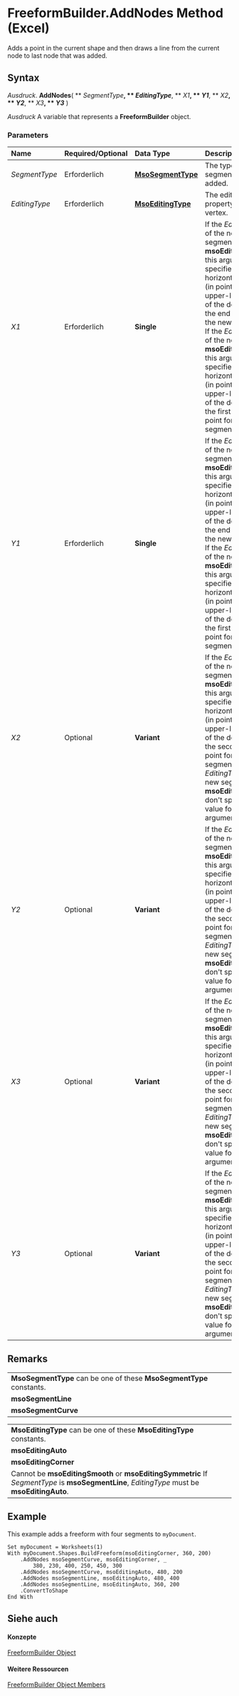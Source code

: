
# FreeformBuilder.AddNodes Method (Excel)

Adds a point in the current shape and then draws a line from the current node to last node that was added.


## Syntax

 _Ausdruck_. **AddNodes**( ** _SegmentType_**, ** _EditingType_**, ** _X1_**, ** _Y1_**, ** _X2_**, ** _Y2_**, ** _X3_**, ** _Y3_** )

 _Ausdruck_ A variable that represents a **FreeformBuilder** object.


### Parameters



|**Name**|**Required/Optional**|**Data Type**|**Description**|
|:-----|:-----|:-----|:-----|
| _SegmentType_|Erforderlich|**[MsoSegmentType](http://msdn.microsoft.com/library/1a015227-8090-52a7-24f9-71d7e34fd05d%28Office.15%29.aspx)**|The type of segment to be added.|
| _EditingType_|Erforderlich|**[MsoEditingType](http://msdn.microsoft.com/library/5fe5c4f6-6467-c6a7-197c-ff700c384b92%28Office.15%29.aspx)**|The editing property of the vertex.|
| _X1_|Erforderlich|**Single**|If the  _EditingType_ of the new segment is **msoEditingAuto**, this argument specifies the horizontal distance (in points) from the upper-left corner of the document to the end point of the new segment. If the _EditingType_ of the new node is **msoEditingCorner**, this argument specifies the horizontal distance (in points) from the upper-left corner of the document to the first control point for the new segment.|
| _Y1_|Erforderlich|**Single**|If the  _EditingType_ of the new segment is **msoEditingAuto**, this argument specifies the horizontal distance (in points) from the upper-left corner of the document to the end point of the new segment. If the _EditingType_ of the new node is **msoEditingCorner**, this argument specifies the horizontal distance (in points) from the upper-left corner of the document to the first control point for the new segment.|
| _X2_|Optional|**Variant**|If the  _EditingType_ of the new segment is **msoEditingCorner**, this argument specifies the horizontal distance (in points) from the upper-left corner of the document to the second control point for the new segment. If the _EditingType_ of the new segment is **msoEditingAuto**, don't specify a value for this argument.|
| _Y2_|Optional|**Variant**|If the  _EditingType_ of the new segment is **msoEditingCorner**, this argument specifies the horizontal distance (in points) from the upper-left corner of the document to the second control point for the new segment. If the _EditingType_ of the new segment is **msoEditingAuto**, don't specify a value for this argument.|
| _X3_|Optional|**Variant**|If the  _EditingType_ of the new segment is **msoEditingCorner**, this argument specifies the horizontal distance (in points) from the upper-left corner of the document to the second control point for the new segment. If the _EditingType_ of the new segment is **msoEditingAuto**, don't specify a value for this argument.|
| _Y3_|Optional|**Variant**|If the  _EditingType_ of the new segment is **msoEditingCorner**, this argument specifies the horizontal distance (in points) from the upper-left corner of the document to the second control point for the new segment. If the _EditingType_ of the new segment is **msoEditingAuto**, don't specify a value for this argument.|

## Remarks




||
|:-----|
|**MsoSegmentType** can be one of these **MsoSegmentType** constants.|
|**msoSegmentLine**|
|**msoSegmentCurve**|

||
|:-----|
|**MsoEditingType** can be one of these **MsoEditingType** constants.|
|**msoEditingAuto**|
|**msoEditingCorner**|
|Cannot be  **msoEditingSmooth** or **msoEditingSymmetric** If _SegmentType_ is **msoSegmentLine**, _EditingType_ must be **msoEditingAuto**.|

## Example

This example adds a freeform with four segments to  `myDocument`.


```
Set myDocument = Worksheets(1) 
With myDocument.Shapes.BuildFreeform(msoEditingCorner, 360, 200) 
    .AddNodes msoSegmentCurve, msoEditingCorner, _ 
        380, 230, 400, 250, 450, 300 
    .AddNodes msoSegmentCurve, msoEditingAuto, 480, 200 
    .AddNodes msoSegmentLine, msoEditingAuto, 480, 400 
    .AddNodes msoSegmentLine, msoEditingAuto, 360, 200 
    .ConvertToShape 
End With
```


## Siehe auch


#### Konzepte


[FreeformBuilder Object](91c779ac-69bc-3b68-8ecb-1f9cc8e5b20e.md)
#### Weitere Ressourcen


[FreeformBuilder Object Members](http://msdn.microsoft.com/library/025d724f-3984-eaa3-751b-2e6814d3499f%28Office.15%29.aspx)